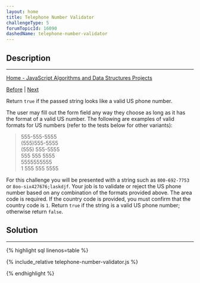 ```yaml
---
layout: home 
title: Telephone Number Validator
challengeType: 5
forumTopicId: 16090
dashedName: telephone-number-validator
---
```


<div class="row">
<div class="columnStmt" markdown="1">

## Description
------

[Home - JavaScript Algorithms and Data Structures Projects](../javascript-algorithms-and-data-structures-projects/README.md)

[Before](./caesars-cipher.md)  | [Next](./cash-register.md) 

Return `true` if the passed string looks like a valid US phone number.

The user may fill out the form field any way they choose as long as it has the format of a valid US number. The following are examples of valid formats for US numbers (refer to the tests below for other variants):

<blockquote>555-555-5555<br>(555)555-5555<br>(555) 555-5555<br>555 555 5555<br>5555555555<br>1 555 555 5555</blockquote>

For this challenge you will be presented with a string such as `800-692-7753` or `8oo-six427676;laskdjf`. Your job is to validate or reject the US phone number based on any combination of the formats provided above. The area code is required. If the country code is provided, you must confirm that the country code is `1`. Return `true` if the string is a valid US phone number; otherwise return `false`.

</div>
<div class="columnSol" markdown="1">

## Solution
------

{% highlight sql linenos=table %}

{% include_relative telephone-number-validator.js %}

{% endhighlight %}

</div>
</div>

